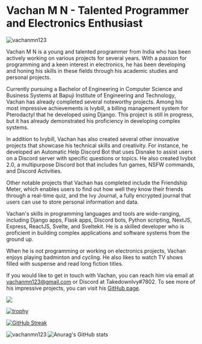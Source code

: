 # Vachan M N - Talented Programmer and Electronics Enthusiast

<p align="left"> <img src="https://komarev.com/ghpvc/?username=vachanmn123&label=Profile%20views&color=0e75b6&style=flat" alt="vachanmn123" /> </p>

Vachan M N is a young and talented programmer from India who has been actively working on various projects for several years. With a passion for programming and a keen interest in electronics, he has been developing and honing his skills in these fields through his academic studies and personal projects.

Currently pursuing a Bachelor of Engineering in Computer Science and Business Systems at Bapuji Institute of Engineering and Technology, Vachan has already completed several noteworthy projects. Among his most impressive achievements is Ivybill, a billing management system for Pterodactyl that he developed using Django. This project is still in progress, but it has already demonstrated his proficiency in developing complex systems.

In addition to Ivybill, Vachan has also created several other innovative projects that showcase his technical skills and creativity. For instance, he developed an Automatic Help Discord Bot that uses Disnake to assist users on a Discord server with specific questions or topics. He also created Ivybot 2.0, a multipurpose Discord bot that includes fun games, NSFW commands, and Discord Activities.

Other notable projects that Vachan has completed include the Friendship Meter, which enables users to find out how well they know their friends through a real-time quiz, and the Ivy Journal, a fully encrypted journal that users can use to store personal information and data.

Vachan's skills in programming languages and tools are wide-ranging, including Django apps, Flask apps, Discord bots, Python scripting, NextJS, Express, ReactJS, Svelte, and Sveltekit. He is a skilled developer who is proficient in building complex applications and software systems from the ground up.

When he is not programming or working on electronics projects, Vachan enjoys playing badminton and cycling. He also likes to watch TV shows filled with suspense and read long fiction titles.

If you would like to get in touch with Vachan, you can reach him via email at vachanmn123@gmail.com or Discord at TakedownIvy#7802. To see more of his impressive projects, you can visit his [GitHub page](https://github.com/vachanmn123).

<img src="https://www.codewars.com/users/vachanmn123/badges/large">  

[![trophy](https://github-profile-trophy.vercel.app/?username=vachanmn123&theme=onedark)](https://github.com/ryo-ma/github-profile-trophy)


[![GitHub Streak](https://streak-stats.demolab.com?user=vachanmn123&theme=dark&hide_border=true)](https://git.io/streak-stats)

<p><img align="left" src="https://github-readme-stats.vercel.app/api/top-langs?username=vachanmn123&show_icons=true&locale=en&layout=compact" alt="vachanmn123" /></p>  

![Anurag's GitHub stats](https://github-readme-stats.vercel.app/api?username=vachanmn123&show_icons=true&theme=transparent)
